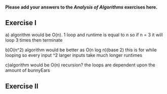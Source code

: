 #### Please add your answers to the ***Analysis of  Algorithms*** exercises here.

## Exercise I

a) algorithm would be O(n). 1 loop and runtime is  equal to n so if n = 3 it will loop 3 times then terminate 


b)O(n^2) algorithm would be better as O(n log n)(base 2) this is for while looping so every input ^2 larger inputs take much longer runtimes


c)algorithm would be O(n) recursion? the loops are dependent upon the amount of bunnyEars

## Exercise II


